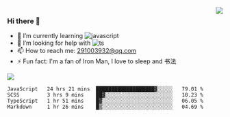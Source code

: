 <img align='right' src='https://github-readme-stats.vercel.app/api?username=niaogege&show_icons=true&theme=radical'/>

### Hi there 👋

- 🌱 I’m currently learning ![javascript](https://img.shields.io/badge/javacript-learn-orange)
- 🤔 I’m looking for help with ![ts](https://img.shields.io/badge/ts-learn-yellow)
- 📫 How to reach me: 291003932@qq.com
- ⚡ Fun fact:  I'm a fan of Iron Man, I love to sleep and 书法

![](https://github-readme-stats.vercel.app/api/top-langs/?username=niaogege&layout=compact)

<!--START_SECTION:waka-->
```text
JavaScript   24 hrs 21 mins  ███████████████████▓░░░░░   79.01 % 
SCSS         3 hrs 9 mins    ██▓░░░░░░░░░░░░░░░░░░░░░░   10.23 % 
TypeScript   1 hr 51 mins    █▓░░░░░░░░░░░░░░░░░░░░░░░   06.05 % 
Markdown     1 hr 26 mins    █▒░░░░░░░░░░░░░░░░░░░░░░░   04.69 % 
```
<!--END_SECTION:waka-->
